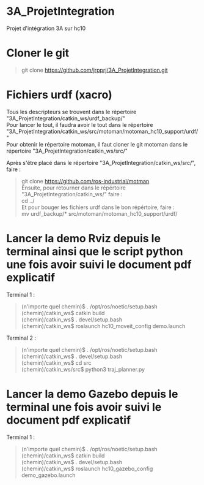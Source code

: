# 3A_ProjetIntegration
Projet d'intégration 3A sur hc10

# Cloner le git

> git clone https://github.com/jrpprj/3A_ProjetIntegration.git

# Fichiers urdf (xacro)

Tous les descripteurs se trouvent dans le répertoire "3A_ProjetIntegration/catkin_ws/urdf_backup/"  
Pour lancer le tout, il faudra avoir le tout dans le répertoire "3A_ProjetIntegration/catkin_ws/src/motoman/motoman_hc10_support/urdf/"  
Pour obtenir le répertoire motoman, il faut cloner le git motoman dans le répertoire "3A_ProjetIntegration/catkin_ws/src/"  

Après s'être placé dans le répertoire "3A_ProjetIntegration/catkin_ws/src/", faire :  
> git clone https://github.com/ros-industrial/motman  
Ensuite, pour retourner dans le répértoire "3A_ProjetIntegration/catkin_ws/" faire :  
> cd ../  
Et pour bouger les fichiers urdf dans le bon répértoire, faire :  
> mv urdf_backup/* src/motoman/motoman_hc10_support/urdf/

# Lancer la demo Rviz depuis le terminal ainsi que le script python une fois avoir suivi le document pdf explicatif

Terminal 1 :  
> (n'importe quel chemin)$ . /opt/ros/noetic/setup.bash  
> (chemin)/catkin_ws$ catkin build  
> (chemin)/catkin_ws$ . devel/setup.bash  
> (chemin)/catkin_ws$ roslaunch hc10_moveit_config demo.launch  

Terminal 2 :  
> (n'importe quel chemin)$ . /opt/ros/noetic/setup.bash  
> (chemin)/catkin_ws$ . devel/setup.bash  
> (chemin)/catkin_ws$ cd src  
> (chemin)/catkin_ws/src$ python3 traj_planner.py  

# Lancer la demo Gazebo depuis le terminal une fois avoir suivi le document pdf explicatif

Terminal 1 :  
> (n'importe quel chemin)$ . /opt/ros/noetic/setup.bash  
> (chemin)/catkin_ws$ catkin build  
> (chemin)/catkin_ws$ . devel/setup.bash  
> (chemin)/catkin_ws$ roslaunch hc10_gazebo_config demo_gazebo.launch  
